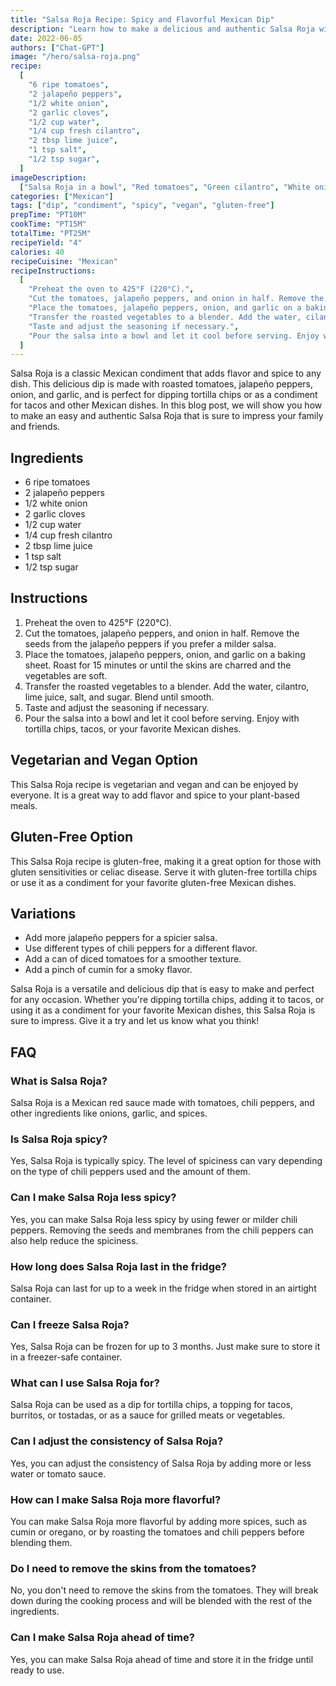 ```yaml
---
title: "Salsa Roja Recipe: Spicy and Flavorful Mexican Dip"
description: "Learn how to make a delicious and authentic Salsa Roja with this easy recipe. Perfect for dipping, tacos or as a condiment for your favorite Mexican dish."
date: 2022-06-05
authors: ["Chat-GPT"]
image: "/hero/salsa-roja.png"
recipe:
  [
    "6 ripe tomatoes",
    "2 jalapeño peppers",
    "1/2 white onion",
    "2 garlic cloves",
    "1/2 cup water",
    "1/4 cup fresh cilantro",
    "2 tbsp lime juice",
    "1 tsp salt",
    "1/2 tsp sugar",
  ]
imageDescription:
  ["Salsa Roja in a bowl", "Red tomatoes", "Green cilantro", "White onion"]
categories: ["Mexican"]
tags: ["dip", "condiment", "spicy", "vegan", "gluten-free"]
prepTime: "PT10M"
cookTime: "PT15M"
totalTime: "PT25M"
recipeYield: "4"
calories: 40
recipeCuisine: "Mexican"
recipeInstructions:
  [
    "Preheat the oven to 425°F (220°C).",
    "Cut the tomatoes, jalapeño peppers, and onion in half. Remove the seeds from the jalapeño peppers if you prefer a milder salsa.",
    "Place the tomatoes, jalapeño peppers, onion, and garlic on a baking sheet. Roast for 15 minutes or until the skins are charred and the vegetables are soft.",
    "Transfer the roasted vegetables to a blender. Add the water, cilantro, lime juice, salt, and sugar. Blend until smooth.",
    "Taste and adjust the seasoning if necessary.",
    "Pour the salsa into a bowl and let it cool before serving. Enjoy with tortilla chips, tacos, or your favorite Mexican dishes.",
  ]
---
```


Salsa Roja is a classic Mexican condiment that adds flavor and spice to any dish. This delicious dip is made with roasted tomatoes, jalapeño peppers, onion, and garlic, and is perfect for dipping tortilla chips or as a condiment for tacos and other Mexican dishes. In this blog post, we will show you how to make an easy and authentic Salsa Roja that is sure to impress your family and friends.

## Ingredients

- 6 ripe tomatoes
- 2 jalapeño peppers
- 1/2 white onion
- 2 garlic cloves
- 1/2 cup water
- 1/4 cup fresh cilantro
- 2 tbsp lime juice
- 1 tsp salt
- 1/2 tsp sugar

## Instructions

1. Preheat the oven to 425°F (220°C).
2. Cut the tomatoes, jalapeño peppers, and onion in half. Remove the seeds from the jalapeño peppers if you prefer a milder salsa.
3. Place the tomatoes, jalapeño peppers, onion, and garlic on a baking sheet. Roast for 15 minutes or until the skins are charred and the vegetables are soft.
4. Transfer the roasted vegetables to a blender. Add the water, cilantro, lime juice, salt, and sugar. Blend until smooth.
5. Taste and adjust the seasoning if necessary.
6. Pour the salsa into a bowl and let it cool before serving. Enjoy with tortilla chips, tacos, or your favorite Mexican dishes.

## Vegetarian and Vegan Option

This Salsa Roja recipe is vegetarian and vegan and can be enjoyed by everyone. It is a great way to add flavor and spice to your plant-based meals.

## Gluten-Free Option

This Salsa Roja recipe is gluten-free, making it a great option for those with gluten sensitivities or celiac disease. Serve it with gluten-free tortilla chips or use it as a condiment for your favorite gluten-free Mexican dishes.

## Variations

- Add more jalapeño peppers for a spicier salsa.
- Use different types of chili peppers for a different flavor.
- Add a can of diced tomatoes for a smoother texture.
- Add a pinch of cumin for a smoky flavor.

Salsa Roja is a versatile and delicious dip that is easy to make and perfect for any occasion. Whether you're dipping tortilla chips, adding it to tacos, or using it as a condiment for your favorite Mexican dishes, this Salsa Roja is sure to impress. Give it a try and let us know what you think!

## FAQ

### What is Salsa Roja?

Salsa Roja is a Mexican red sauce made with tomatoes, chili peppers, and other ingredients like onions, garlic, and spices.

### Is Salsa Roja spicy?

Yes, Salsa Roja is typically spicy. The level of spiciness can vary depending on the type of chili peppers used and the amount of them.

### Can I make Salsa Roja less spicy?

Yes, you can make Salsa Roja less spicy by using fewer or milder chili peppers. Removing the seeds and membranes from the chili peppers can also help reduce the spiciness.

### How long does Salsa Roja last in the fridge?

Salsa Roja can last for up to a week in the fridge when stored in an airtight container.

### Can I freeze Salsa Roja?

Yes, Salsa Roja can be frozen for up to 3 months. Just make sure to store it in a freezer-safe container.

### What can I use Salsa Roja for?

Salsa Roja can be used as a dip for tortilla chips, a topping for tacos, burritos, or tostadas, or as a sauce for grilled meats or vegetables.

### Can I adjust the consistency of Salsa Roja?

Yes, you can adjust the consistency of Salsa Roja by adding more or less water or tomato sauce.

### How can I make Salsa Roja more flavorful?

You can make Salsa Roja more flavorful by adding more spices, such as cumin or oregano, or by roasting the tomatoes and chili peppers before blending them.

### Do I need to remove the skins from the tomatoes?

No, you don't need to remove the skins from the tomatoes. They will break down during the cooking process and will be blended with the rest of the ingredients.

### Can I make Salsa Roja ahead of time?

Yes, you can make Salsa Roja ahead of time and store it in the fridge until ready to use.
